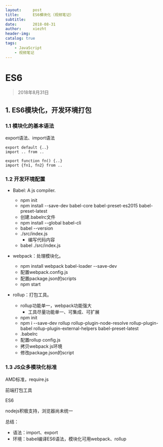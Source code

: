 ```yaml
---
layout:     post
title:      ES6模块化（视频笔记）
subtitle:   
date:       2018-08-31
author:     xiezht
header-img: 
catalog: true
tags: 
    - JavaScript
    - 视频笔记
---
```


# ES6

> 2018年8月31日

## 1. ES6模块化，开发环境打包

### 1.1 模块化的基本语法

export语法、import语法

```
export default {..}
import .. from ..

export function fn() {..}
import {fn1, fn2} from ..
```

### 1.2 开发环境配置

* Babel: A js compiler.
    + npm init
    + npm install --save-dev babel-core babel-preset-es2015 babel-preset-latest
    + 创建.babelrc文件
    + npm install --global babel-cli
    + babel --version
    + ./src/index.js
        + 编写代码内容
    + babel ./src/index.js

* webpack：处理模块化。
    + npm install webpack babel-loader --save-dev
    + 配置webpack.config.js
    + 配置package.json的scripts
    + npm start

* rollup：打包工具。
    + rollup功能单一，webpack功能强大
        + 工具尽量功能单一、可集成、可扩展
    + npm init
    + npm i --save-dev rollup rollup-plugin-node-resolve rollup-plugin-babel rollup-plugin-external-helpers babel-preset-latest 
    + .babelrc
    + 配置rollup config.js
    + 拷贝webpack js环境
    + 修改package.json的script


### 1.3 JS众多模块化标准

AMD标准，require.js

前端打包工具

ES6

nodejs积极支持，浏览器尚未统一


总结：

* 语法：import、export
* 环境：babel编译ES6语法，模块化可用webpack、rollup


